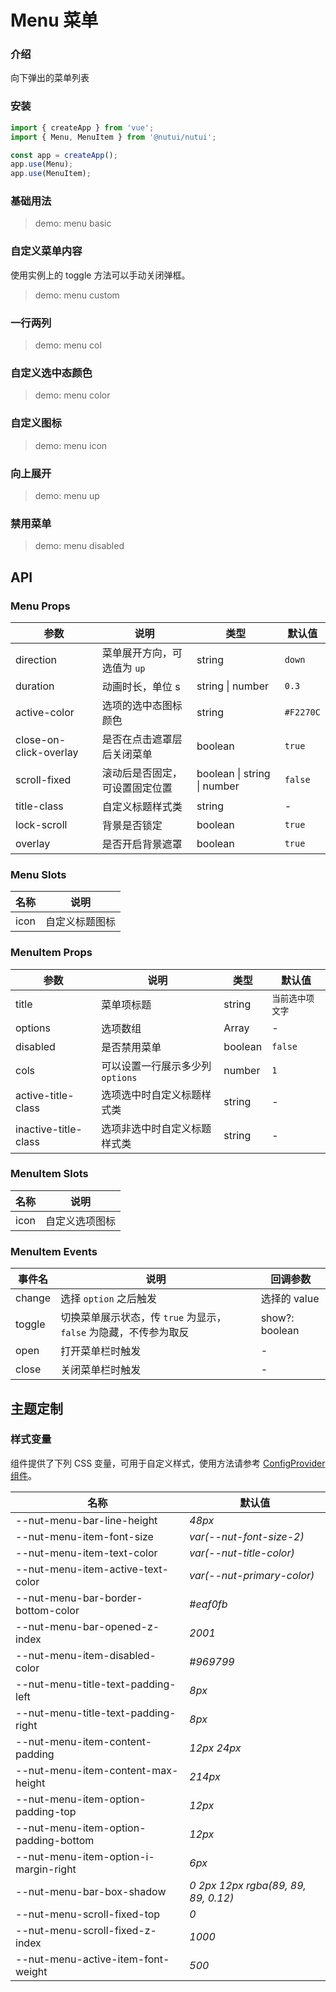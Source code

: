 # Menu 菜单

### 介绍

向下弹出的菜单列表

### 安装

```js
import { createApp } from 'vue';
import { Menu, MenuItem } from '@nutui/nutui';

const app = createApp();
app.use(Menu);
app.use(MenuItem);
```

### 基础用法

> demo: menu basic

### 自定义菜单内容

使用实例上的 toggle 方法可以手动关闭弹框。

> demo: menu custom

### 一行两列

> demo: menu col

### 自定义选中态颜色

> demo: menu color

### 自定义图标

> demo: menu icon

### 向上展开

> demo: menu up

### 禁用菜单

> demo: menu disabled

## API

### Menu Props

| 参数 | 说明 | 类型 | 默认值 |
| --- | --- | --- | --- |
| direction | 菜单展开方向，可选值为 `up` | string | `down` |
| duration | 动画时长，单位 s | string \| number | `0.3` |
| active-color | 选项的选中态图标颜色 | string | `#F2270C` |
| close-on-click-overlay | 是否在点击遮罩层后关闭菜单 | boolean | `true` |
| scroll-fixed | 滚动后是否固定，可设置固定位置 | boolean \| string \| number | `false` |
| title-class | 自定义标题样式类 | string | - |
| lock-scroll | 背景是否锁定 | boolean | `true` |
| overlay | 是否开启背景遮罩 | boolean | `true` |

### Menu Slots

| 名称 | 说明 |
| --- | --- |
| icon | 自定义标题图标 |

### MenuItem Props

| 参数 | 说明 | 类型 | 默认值 |
| --- | --- | --- | --- |
| title | 菜单项标题 | string | `当前选中项文字` |
| options | 选项数组 | Array | - |
| disabled | 是否禁用菜单 | boolean | `false` |
| cols | 可以设置一行展示多少列 `options` | number | `1 ` |
| active-title-class | 选项选中时自定义标题样式类 | string | - |
| inactive-title-class | 选项非选中时自定义标题样式类 | string | - |

### MenuItem Slots

| 名称 | 说明 |
| --- | --- |
| icon | 自定义选项图标 |

### MenuItem Events

| 事件名 | 说明 | 回调参数 |
| --- | --- | --- |
| change | 选择 `option` 之后触发 | 选择的 value |
| toggle | 切换菜单展示状态，传 `true` 为显示，`false` 为隐藏，不传参为取反 | show?: boolean |
| open | 打开菜单栏时触发 | - |
| close | 关闭菜单栏时触发 | - |

## 主题定制

### 样式变量

组件提供了下列 CSS 变量，可用于自定义样式，使用方法请参考 [ConfigProvider 组件](#/zh-CN/component/configprovider)。

| 名称 | 默认值 |
| --- | --- |
| --nut-menu-bar-line-height | _48px_ |
| --nut-menu-item-font-size | _var(--nut-font-size-2)_ |
| --nut-menu-item-text-color | _var(--nut-title-color)_ |
| --nut-menu-item-active-text-color | _var(--nut-primary-color)_ |
| --nut-menu-bar-border-bottom-color | _#eaf0fb_ |
| --nut-menu-bar-opened-z-index | _2001_ |
| --nut-menu-item-disabled-color | _#969799_ |
| --nut-menu-title-text-padding-left | _8px_ |
| --nut-menu-title-text-padding-right | _8px_ |
| --nut-menu-item-content-padding | _12px 24px_ |
| --nut-menu-item-content-max-height | _214px_ |
| --nut-menu-item-option-padding-top | _12px_ |
| --nut-menu-item-option-padding-bottom | _12px_ |
| --nut-menu-item-option-i-margin-right | _6px_ |
| --nut-menu-bar-box-shadow | _0 2px 12px rgba(89, 89, 89, 0.12)_ |
| --nut-menu-scroll-fixed-top | _0_ |
| --nut-menu-scroll-fixed-z-index | _1000_ |
| --nut-menu-active-item-font-weight | _500_ |
